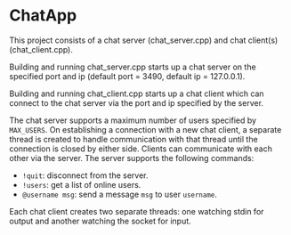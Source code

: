 # ChatApp

This project consists of a chat server (chat_server.cpp) and chat client(s) (chat_client.cpp).

Building and running chat_server.cpp starts up a chat server on the specified port and ip (default port = 3490, default ip = 127.0.0.1).

Building and running chat_client.cpp starts up a chat client which can connect to the chat server via the port and ip specified by the server.

The chat server supports a maximum number of users specified by `MAX_USERS`.
On establishing a connection with a new chat client, a separate thread is created to handle communication with that thread until the connection is closed by either side.
Clients can communicate with each other via the server. The server supports the following commands:
- `!quit`: disconnect from the server.
- `!users`: get a list of online users.
- `@username msg`: send a message `msg` to user `username`.

Each chat client creates two separate threads: one watching stdin for output and another watching the socket for input.
